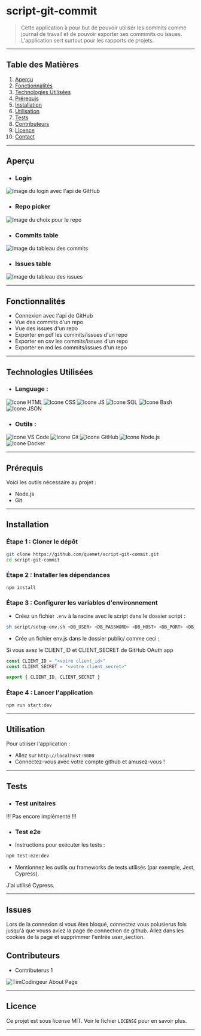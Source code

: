# **script-git-commit**

> Cette application à pour but de pouvoir utiliser les commits comme journal de travail et de pouvoir exporter ses commmits ou issues. L'application sert surtout pour les rapports de projets.

---

## **Table des Matières**
1. [Aperçu](#aperçu)
2. [Fonctionnalités](#fonctionnalités)
3. [Technologies Utilisées](#technologies-utilisées)
4. [Prérequis](#prérequis)
5. [Installation](#installation)
6. [Utilisation](#utilisation)
7. [Tests](#tests)
8. [Contributeurs](#contributeurs)
9. [Licence](#licence)
10. [Contact](#contact)

---

## **Aperçu**

* ### Login 

![Image du login avec l'api de GitHub](./app/frontend/assets/web-application-overview/login-page.png)

* ### Repo picker

![Image du choix pour le repo](./app/frontend/assets/web-application-overview/repo-picker.png)

* ### Commits table

![Image du tableau des commits](./app/frontend/assets/web-application-overview/commits-table.png)

* ### Issues table

![Image du tableau des issues](./app/frontend/assets/web-application-overview/issues-table.png)


---

## **Fonctionnalités**

* Connexion avec l'api de GitHub
* Vue des commits d'un repo
* Vue des issues d'un repo
* Exporter en pdf les commits/issues d'un repo
* Exporter en csv les commits/issues d'un repo
* Exporter en md les commits/issues d'un repo

---

## **Technologies Utilisées**

* ### Language :

![Icone HTML](./app/frontend/assets/language-icon/html-icon.webp)
![Icone CSS](./app/frontend/assets/language-icon/css-icon.png)
![Icone JS](./app/frontend/assets/language-icon/js-icon.png)
![Icone SQL](./app/frontend/assets/language-icon/sql-icon.png)
![Icone Bash](./app/frontend/assets/language-icon/bash-icon.png)
![Icone JSON](./app/frontend/assets/language-icon/json-icon.png)

* ### Outils :

![Icone VS Code](./app/frontend/assets/tools-icon/vscode-icon.jfif)
![Icone Git](./app/frontend/assets/tools-icon/git-icon.png)
![Icone GitHub](./app/frontend/assets/tools-icon/github-icon.webp)
![Icone Node.js](./app/frontend/assets/tools-icon/node-icon.png)
![Icone Docker](./app/frontend/assets/tools-icon/docker-icon.png)

---

## **Prérequis**

Voici les outils nécessaire au projet :

- Node.js
- Git

---

## **Installation**

### Étape 1 : Cloner le dépôt
```bash
git clone https://github.com/quemet/script-git-commit.git
cd script-git-commit
```

### Étape 2 : Installer les dépendances
```bash
npm install
```

### Étape 3 : Configurer les variables d'environnement

- Créez un fichier `.env` à la racine avec le script dans le dossier script :

```sh
sh script/setup-env.sh <DB_USER> <DB_PASSWORD> <DB_HOST> <DB_PORT> <DB_NAME>
```

- Crée un fichier env.js dans le dossier public/ comme ceci :

Si vous avez le CLIENT_ID et CLIENT_SECRET de GitHub OAuth app

```js
const CLIENT_ID = "<votre client_id>"
const CLIENT_SECRET = "<votre client_secret>"

export { CLIENT_ID, CLIENT_SECRET }
```

### Étape 4 : Lancer l'application

```bash
npm run start:dev
```

---

## **Utilisation**

Pour utiliser l'application :

* Allez sur `http://localhost:8000`
* Connectez-vous avec votre compte github et amusez-vous !

---

## **Tests**

* ### Test unitaires

!!! Pas encore implémenté !!!

* ### Test e2e

- Instructions pour exécuter les tests :

```sh
npm test:e2e:dev
```

- Mentionnez les outils ou frameworks de tests utilisés (par exemple, Jest, Cypress).

J'ai utilisé Cypress.

---

## **Issues**

Lors de la connexion si vous êtes bloqué, connectez vous polusierus fois jusqu'à que vouss aviez la page de connection de github. Allez dans les cookies de la page et supprimmer l'entrée user_section.

## **Contributeurs**

- Contributerus 1

![TimCodingeur About Page](https://github.com/Timcodingeur)

---

## **Licence**

Ce projet est sous license MIT. Voir le fichier `LICENSE` pour en savoir plus.

---

